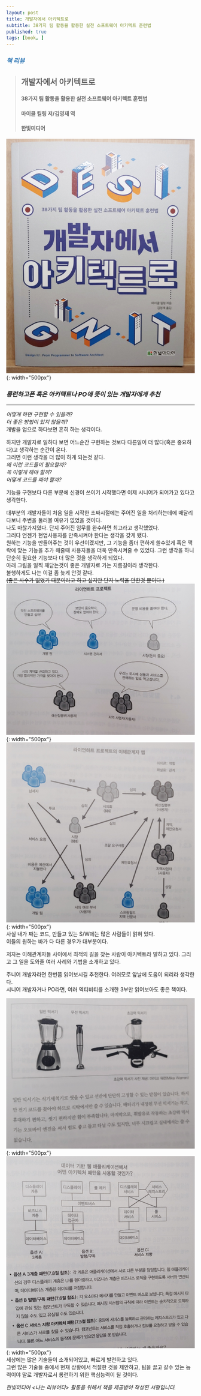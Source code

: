 ```yaml
---
layout: post
title: 개발자에서 아키텍트로
subtitle: 38가지 팀 활동을 활용한 실전 소프트웨어 아키텍트 훈련법
published: true
tags: [book, ]
---
```


### <span style="color:#337ab7;">***책 리뷰***</span>
>## **개발자에서 아키텍트로**
>#### 38가지 팀 활동을 활용한 실전 소프트웨어 아키텍트 훈련법
>#### 마이클 킬링 저/김영재 역   
>#### 한빛미디어  

![개발자에서 아키텍트로](../../img/2021-06-19-개발자에서%20아키텍트로/cover.jpg){: width="500px"}
### ***롱런하고픈 혹은 아키텍트나 PO에 뜻이 있는 개발자에게 추천***

---


_어떻게 하면 구현할 수 있을까?_  
_더 좋은 방법이 있지 않을까?_  
개발을 업으로 하다보면 흔히 하는 생각이다.

하지만 개발자로 일하다 보면 어느순간 구현하는 것보다 다른일이 더 많다(혹은 중요하다)고 생각하는 순간이 온다.  
그러면 이런 생각을 더 많이 하게 되는것 같다.  
_왜 이런 코드들이 필요할까?_  
_꼭 이렇게 해야 할끼?_   
_어떻게 코드를 짜야 할까?_  

기능을 구현보다 다른 부분에 신경이 쓰이기 시작했다면 이제 시니어가 되어가고 있다고 생각한다.  

대부분의 개발자들이 처음 일을 시작한 초짜시절에는 주어진 일을 처리하는데에 매달리다보니 주변을 둘러볼 여유가 없었을 것이다.  
나도 마찮가지였다. 단지 주어진 임무를 완수하면 최고라고 생각했었다.  
그러다 언젠가 현업사용자를 만족시켜야 한다는 생각을 갖게 됐다.  
원하는 기능을 만들어주는 것이 우선이겠지만, 그 기능을 좀더 편하게 쓸수있게 혹은 맥락에 맞는 기능을 추가 해줄때 사용자들을 더욱 만족시켜줄 수 있었다.
그런 생각을 하니 단순히 필요한 기능보다 더 많은 것을 생각하게 되었다.  
아래 그림을 일찍 깨닫는것이 좋은 개발자로 가는 지름길이라 생각한다.  
불행하게도 나는 이걸 좀 늦게 안것 같다.  
~~(좋은 사수가 없었기 때문이라고 하고 싶지만 단지 노력을 안한것 뿐이다.)~~ 
![](../../img/2021-06-19-개발자에서%20아키텍트로/1.jpg){: width="500px"}  
![](../../img/2021-06-19-개발자에서%20아키텍트로/2.jpg){: width="500px"}   
사실 내가 짜는 코드, 만들고 있는 S/W에는 많은 사람들이 얽혀 있다.  
이들의 원하는 바가 다 다른 경우가 대부분이다.  

저자는 이해관계자들 사이에서 최적의 길을 찾는 사람이 아키텍트라 말하고 있다.
그리고 그 일을 도와줄 여러 사례와 기법을 소개하고 있다.  

주니어 개발자라면 한번쯤 읽어보시길 추천한다. 여러모로 앞날에 도움이 되리라 생각한다.   
시니어 개발자거나 PO라면, 여러 엑티비티를 소개한 3부만 읽어보아도 좋은 책이다.  

![](../../img/2021-06-19-개발자에서%20아키텍트로/3.jpg){: width="500px"}  
![](../../img/2021-06-19-개발자에서%20아키텍트로/4.jpg){: width="500px"}  
세상에는 많은 기술들이 소개되어있고, 빠르게 발전하고 있다.  
그런 많은 기술들 중에서 현재 상황에서 적절한 것을 제안하고, 팀을 끌고 갈수 있는 능력이야 말로 개발자로서 롱런하기 위한 핵심능력이 될 것이다.

*한빛미디어 \<나는 리뷰어다\> 활동을 위해서 책을 제공받아 작성된 서평입니다.*  
